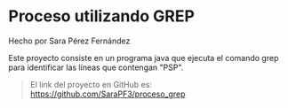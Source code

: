 # Proceso utilizando GREP

Hecho por Sara Pérez Fernández

Este proyecto consiste en un programa java que ejecuta el comando grep para identificar las líneas que contengan "PSP".

> El link del proyecto en GitHub es: <https://github.com/SaraPF3/proceso_grep>
